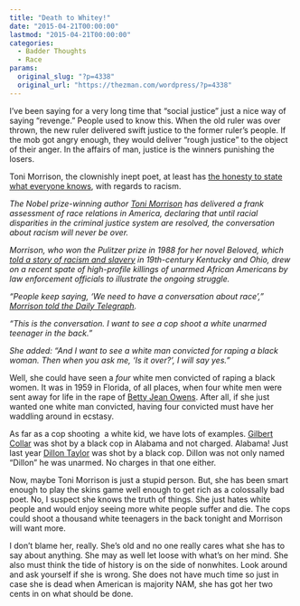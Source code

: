 ```yaml
---
title: "Death to Whitey!"
date: "2015-04-21T00:00:00"
lastmod: "2015-04-21T00:00:00"
categories:
  - Badder Thoughts
  - Race
params:
  original_slug: "?p=4338"
  original_url: "https://thezman.com/wordpress/?p=4338"
---
```


I’ve been saying for a very long time that “social justice” just a nice
way of saying “revenge.” People used to know this. When the old ruler
was over thrown, the new ruler delivered swift justice to the former
ruler’s people. If the mob got angry enough, they would deliver “rough
justice” to the object of their anger. In the affairs of man, justice is
the winners punishing the losers.

Toni Morrison, the clownishly inept poet, at least has <a
href="http://www.theguardian.com/books/2015/apr/20/toni-morrison-race-relations-america-criminal-justice-system"
rel="noopener" target="_blank">the honesty to state what everyone
knows</a>, with regards to racism.

*The Nobel prize-winning author
<a href="http://www.theguardian.com/books/tonimorrison"
class="u-underline" data-component="auto-linked-tag"
data-link-name="auto-linked-tag">Toni Morrison</a> has delivered a frank
assessment of race relations in America, declaring that until racial
disparities in the criminal justice system are resolved, the
conversation about racism will never be over.*

*Morrison, who won the Pulitzer prize in 1988 for her novel Beloved,
which <a
href="http://www.theguardian.com/books/2006/jul/08/fiction.tonimorrison"
class="u-underline" data-component="in-body-link"
data-link-name="in body link">told a story of racism and slavery</a> in
19th-century Kentucky and Ohio, drew on a recent spate of high-profile
killings of unarmed African Americans by law enforcement officials to
illustrate the ongoing struggle.*

*“People keep saying, ‘We need to have a conversation about race’,” <a
href="http://www.telegraph.co.uk/culture/books/authorinterviews/11532385/Toni-Morrison-interview-on-racism-her-new-novel-and-Marlon-Brando.html"
class="u-underline" data-component="in-body-link"
data-link-name="in body link" draggable="true">Morrison told the Daily
Telegraph</a>.*

*“This is the conversation. I want to see a cop shoot a white unarmed
teenager in the back.”*

*She added: “And I want to see a white man convicted for raping a black
woman. Then when you ask me, ‘Is it over?’, I will say yes.”*

Well, she could have seen a *four* white men convicted of raping a black
women. It was in 1959 in Florida, of all places, when four white men
were sent away for life in the rape of
<a href="http://en.wikipedia.org/wiki/Betty_Jean_Owens" rel="noopener"
target="_blank">Betty Jean Owens</a>. After all, if she just wanted one
white man convicted, having four convicted must have her waddling around
in ecstasy.

As far as a cop shooting  a white kid, we have lots of examples. <a
href="http://www.washingtontimes.com/news/2014/nov/27/white-teen-gilbert-collar-killed-by-black-cop-trev/?page=all"
rel="noopener" target="_blank">Gilbert Collar</a> was shot by a black
cop in Alabama and not charged. Alabama! Just last year <a
href="http://www.washingtontimes.com/news/2014/sep/3/justice-dillon-taylor-after-white-utah-man-fatally/"
rel="noopener" target="_blank">Dillon Taylor</a> was shot by a black
cop. Dillon was not only named “Dillon” he was unarmed. No charges in
that one either.

Now, maybe Toni Morrison is just a stupid person. But, she has been
smart enough to play the skins game well enough to get rich as a
colossally bad poet. No, I suspect she knows the truth of things. She
just hates white people and would enjoy seeing more white people suffer
and die. The cops could shoot a thousand white teenagers in the back
tonight and Morrison will want more.

I don’t blame her, really. She’s old and no one really cares what she
has to say about anything. She may as well let loose with what’s on her
mind. She also must think the tide of history is on the side of
nonwhites. Look around and ask yourself if she is wrong. She does not
have much time so just in case she is dead when American is majority
NAM, she has got her two cents in on what should be done.
